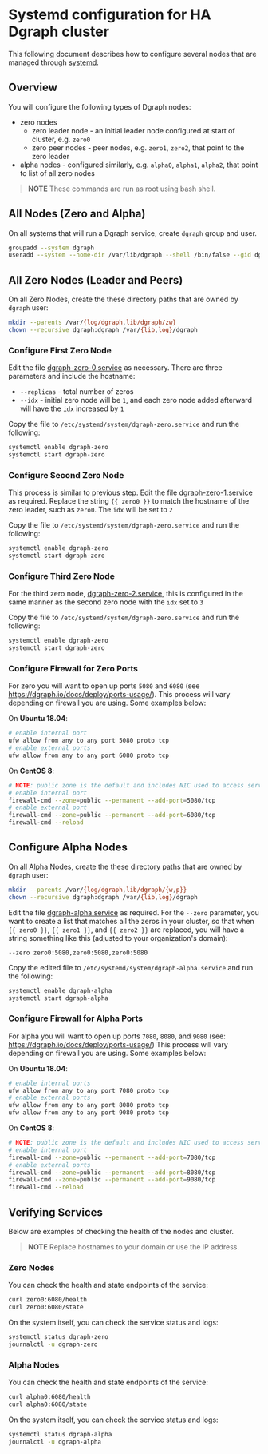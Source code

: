 # Systemd configuration for HA Dgraph cluster

This following document describes how to configure several nodes that are managed through [systemd](https://systemd.io/).

## Overview

You will configure the following types of Dgraph nodes:

* zero nodes
  * zero leader node - an initial leader node configured at start of cluster, e.g. `zero0`
  * zero peer nodes - peer nodes, e.g. `zero1`, `zero2`, that point to the zero leader
* alpha nodes - configured similarly, e.g. `alpha0`, `alpha1`, `alpha2`, that point to list of all zero nodes

> **NOTE** These commands are run as root using bash shell.

## All Nodes (Zero and Alpha)

On all systems that will run a Dgraph service, create `dgraph` group and user.

```bash
groupadd --system dgraph
useradd --system --home-dir /var/lib/dgraph --shell /bin/false --gid dgraph dgraph
```

## All Zero Nodes (Leader and Peers)

On all Zero Nodes, create the these directory paths that are owned by `dgraph` user:

```bash
mkdir --parents /var/{log/dgraph,lib/dgraph/zw}
chown --recursive dgraph:dgraph /var/{lib,log}/dgraph
```

### Configure First Zero Node

Edit the file [dgraph-zero-0.service](dgraph-zero-0.service) as necessary.  There are three parameters and include the hostname:

* `--replicas` - total number of zeros
* `--idx` - initial zero node will be `1`, and each zero node added afterward will have the `idx` increased by `1`

Copy the file to `/etc/systemd/system/dgraph-zero.service` and run the following:

```bash
systemctl enable dgraph-zero
systemctl start dgraph-zero
```

### Configure Second Zero Node

This process is similar to previous step. Edit the file [dgraph-zero-1.service](dgraph-zero-1.service) as required. Replace the string `{{ zero0 }}` to match the hostname of the zero leader, such as `zero0`.  The `idx` will be set to `2`

Copy the file to `/etc/systemd/system/dgraph-zero.service` and run the following:

```bash
systemctl enable dgraph-zero
systemctl start dgraph-zero
```

### Configure Third Zero Node

For the third zero node,  [dgraph-zero-2.service](dgraph-zero-2.service), this is configured in the same manner as the second zero node with the `idx` set to `3`

Copy the file to `/etc/systemd/system/dgraph-zero.service` and run the following:

```bash
systemctl enable dgraph-zero
systemctl start dgraph-zero
```

### Configure Firewall for Zero Ports

For zero you will want to open up ports `5080` and `6080` (see https://dgraph.io/docs/deploy/ports-usage/).  This process will vary depending on firewall you are using.  Some examples below:

On **Ubuntu 18.04**:

```bash
# enable internal port
ufw allow from any to any port 5080 proto tcp
# enable external ports
ufw allow from any to any port 6080 proto tcp
```

On **CentOS 8**:

```bash
# NOTE: public zone is the default and includes NIC used to access service
# enable internal port
firewall-cmd --zone=public --permanent --add-port=5080/tcp
# enable external port
firewall-cmd --zone=public --permanent --add-port=6080/tcp
firewall-cmd --reload
```

## Configure Alpha Nodes

On all Alpha Nodes, create the these directory paths that are owned by `dgraph` user:

```bash
mkdir --parents /var/{log/dgraph,lib/dgraph/{w,p}}
chown --recursive dgraph:dgraph /var/{lib,log}/dgraph
```

Edit the file [dgraph-alpha.service](dgraph-alpha.service) as required.  For the `--zero` parameter, you want to create a list that matches all the zeros in your cluster, so that when `{{ zero0 }}`, `{{ zero1 }}`, and `{{ zero2 }}` are replaced, you will have a string something like this (adjusted to your organization's domain):

```
--zero zero0:5080,zero0:5080,zero0:5080
```

Copy the edited file to `/etc/systemd/system/dgraph-alpha.service` and run the following:

```bash
systemctl enable dgraph-alpha
systemctl start dgraph-alpha
```

### Configure Firewall for Alpha Ports

For alpha you will want to open up ports `7080`, `8080`, and `9080` (see: https://dgraph.io/docs/deploy/ports-usage/) This process will vary depending on firewall you are using.  Some examples below:

On **Ubuntu 18.04**:

```bash
# enable internal ports
ufw allow from any to any port 7080 proto tcp
# enable external ports
ufw allow from any to any port 8080 proto tcp
ufw allow from any to any port 9080 proto tcp
```

On **CentOS 8**:


```bash
# NOTE: public zone is the default and includes NIC used to access service
# enable internal port
firewall-cmd --zone=public --permanent --add-port=7080/tcp
# enable external ports
firewall-cmd --zone=public --permanent --add-port=8080/tcp
firewall-cmd --zone=public --permanent --add-port=9080/tcp
firewall-cmd --reload
```

## Verifying Services

Below are examples of checking the health of the nodes and cluster.

> **NOTE** Replace hostnames to your domain or use the IP address.

### Zero Nodes

You can check the health and state endpoints of the service:

```bash
curl zero0:6080/health
curl zero0:6080/state
```

On the system itself, you can check the service status and logs:

```bash
systemctl status dgraph-zero
journalctl -u dgraph-zero
```

### Alpha Nodes

You can check the health and state endpoints of the service:

```bash
curl alpha0:6080/health
curl alpha0:6080/state
```

On the system itself, you can check the service status and logs:

```bash
systemctl status dgraph-alpha
journalctl -u dgraph-alpha
```
